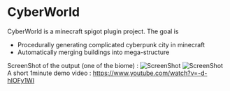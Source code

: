 # CyberWorld


CyberWorld is a minecraft spigot plugin project. The goal is 
  - Procedurally generating complicated cyberpunk city in minecraft 
  - Automatically merging buildings into mega-structure

ScreenShot of the output (one of the biome) : 
![ScreenShot](http://i.imgur.com/ISHYKZI.png)
![ScreenShot](http://i.imgur.com/tct3UYv.png)
A short 1minute demo video : 
https://www.youtube.com/watch?v=-d-hIOFy1WI